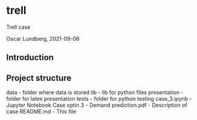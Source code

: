 # trell
Trell case

Oscar Lundberg, 2021-09-06

## Introduction



## Project structure

data - folder where data is stored
lib  - lib for python files
presentation - folder for latex presentation
tests - folder for python testing
case_3.ipynb - Jupyter Notebook
Case optin 3 - Demand prediction.pdf - Description of case 
README.md - This file


